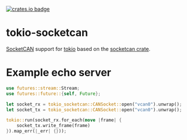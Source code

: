 [![crates.io badge](https://img.shields.io/crates/v/tokio-socketcan.svg)](https://crates.io/crates/tokio-socketcan)

# tokio-socketcan

[SocketCAN](https://www.kernel.org/doc/Documentation/networking/can.txt) support for [tokio](https://tokio.rs/) based on the [socketcan crate](https://crates.io/crates/socketcan).

# Example  echo server

```rust
use futures::stream::Stream;
use futures::future::{self, Future};

let socket_rx = tokio_socketcan::CANSocket::open("vcan0").unwrap();
let socket_tx = tokio_socketcan::CANSocket::open("vcan0").unwrap();

tokio::run(socket_rx.for_each(move |frame| {
    socket_tx.write_frame(frame)
}).map_err(|_err| {}));
```

